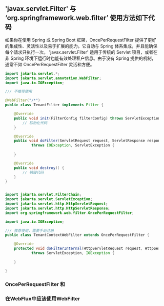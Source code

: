 

## 'javax.servlet.Filter' 与 ‘org.springframework.web.filter’ 使用方法如下代码

如果你在使用 Spring 或 Spring Boot 框架，OncePerRequestFilter 提供了更好的集成性、灵活性以及易于扩展的能力。它自动与 Spring 体系集成，并且能确保每个请求只执行一次。
'javax.servlet.Filter' 适用于传统的 Servlet 项目，或者在非 Spring 环境下运行时也能有效处理租户信息。由于没有 Spring 提供的机制，通常不如 OncePerRequestFilter 灵活和方便。


 
```java
import jakarta.servlet.*;
import jakarta.servlet.annotation.WebFilter;
import java.io.IOException;

/// 不推荐使用

@WebFilter("/*")
public class TenantFilter implements Filter {

    @Override
    public void init(FilterConfig filterConfig) throws ServletException {
        // 初始化代码
    }

    @Override
    public void doFilter(ServletRequest request, ServletResponse response, FilterChain chain)
            throws IOException, ServletException {
        
    }

    @Override
    public void destroy() {
        // 销毁代码
    }
}

```

```java

import jakarta.servlet.FilterChain;
import jakarta.servlet.ServletException;
import jakarta.servlet.http.HttpServletRequest;
import jakarta.servlet.http.HttpServletResponse;
import org.springframework.web.filter.OncePerRequestFilter;

import java.io.IOException;

/// 推荐使用，需要手动注册
public class TenantContextWebFilter extends OncePerRequestFilter {

    @Override
    protected void doFilterInternal(HttpServletRequest request, HttpServletResponse response, FilterChain chain)
            throws ServletException, IOException {
    
    }

}


```


### OncePerRequestFilter 和

### 在WebFlux中应该使用WebFilter